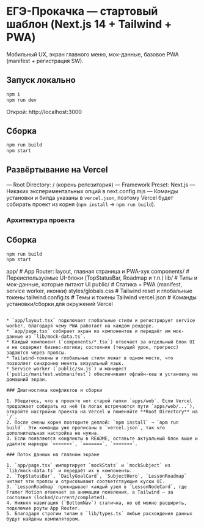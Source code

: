 # ЕГЭ-Прокачка — стартовый шаблон (Next.js 14 + Tailwind + PWA)

Мобильный UX, экран главного меню, мок-данные, базовое PWA (manifest + регистрация SW).

## Запуск локально
```bash
npm i
npm run dev
```

Открой: http://localhost:3000

## Сборка
```bash
npm run build
npm start
```

## Развёртывание на Vercel

— Root Directory: / (корень репозитория)
— Framework Preset: Next.js
— Никаких экспериментальных опций в next.config.mjs
— Команды установки и билда указаны в `vercel.json`, поэтому Vercel будет собирать проект из корня (`npm install` → `npm run build`).

### Архитектура проекта

## Сборка
```bash
npm run build
npm start
```
app/                 # App Router: layout, главная страница и PWA-хук
components/          # Переиспользуемые UI-блоки (TopStatusBar, Roadmap и т.п.)
lib/                 # Типы и мок-данные, которые питают UI
public/              # Статика + PWA (manifest, service worker, иконки)
styles/globals.css   # Tailwind reset и глобальные токены
tailwind.config.ts   # Темы и токены Tailwind
vercel.json          # Команды установки/сборки для окружений Vercel
```

* `app/layout.tsx` подключает глобальные стили и регистрирует service worker, благодаря чему PWA работает на каждом рендере.
* `app/page.tsx` собирает экран из компонентов и передаёт им мок-данные из `lib/mock-data.ts`.
* Каждый компонент (`components/*.tsx`) отвечает за отдельный блок UI и не содержит бизнес-логики; состояния (текущий урок, прогресс) задаются через пропсы.
* Tailwind-токены и глобальные стили лежат в одном месте, что позволяет синхронно менять визуальный язык.
* Service worker (`public/sw.js`) и манифест (`public/manifest.webmanifest`) обеспечивают офлайн-кеш и установку на домашний экран.

### Диагностика конфликтов и сборки

1. Убедитесь, что в проекте нет старой папки `apps/web`. Если Vercel продолжает собирать из неё (в логах встречаются пути `apps/web/...`), откройте настройки проекта на Vercel и поменяйте **Root Directory** на `/`.
2. После смены корня повторите деплой: `npm install` → `npm run build`. Эти команды уже прописаны в `vercel.json`, так что дополнительная настройка не нужна.
3. Если появляются конфликты в README, оставьте актуальный блок выше и удалите маркеры `<<<<<<<`, `=======`, `>>>>>>>`.

### Поток данных на главном экране

1. `app/page.tsx` импортирует `mockStats` и `mockSubject` из `lib/mock-data.ts` и передаёт их в компоненты.
2. `TopStatusBar`, `DailyGoalCard`, `SubjectHero`, `LessonRoadmap` читают эти пропсы и отрисовывают соответствующие куски UI.
3. `LessonRoadmap` прокидывает каждый узел в `LessonNodeCard`, где Framer Motion отвечает за анимации появления, а Tailwind — за состояния (locked/current/completed).
4. Нижняя навигация (`BottomNav`) статична, но её можно расширить, подключив роуты App Router.
5. Благодаря строгим типам в `lib/types.ts` любые расхождения данных будут найдены компилятором.
